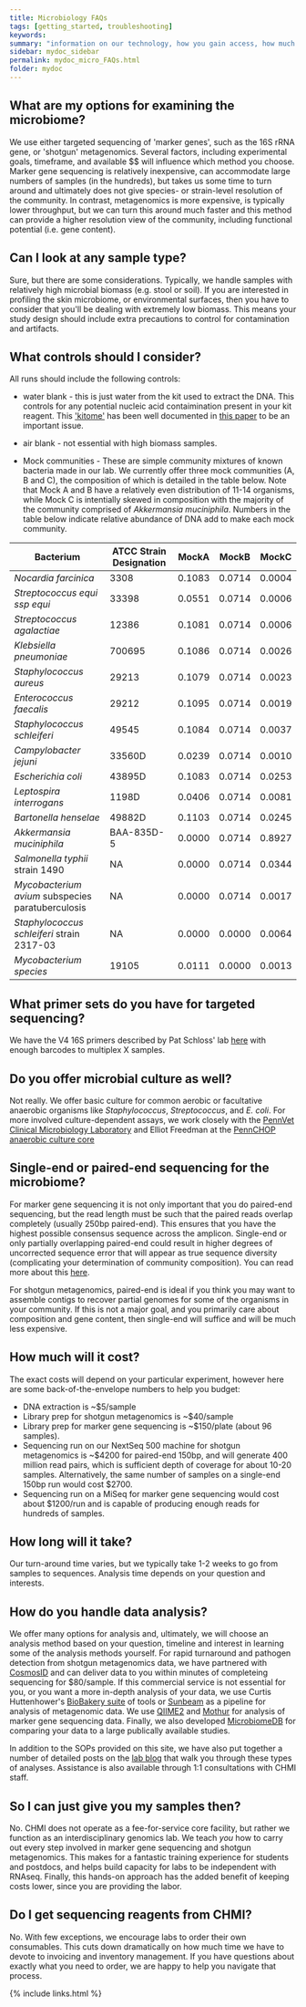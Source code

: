```yaml
---
title: Microbiology FAQs
tags: [getting_started, troubleshooting]
keywords:
summary: "information on our technology, how you gain access, how much experiments cost, and our 'hands-on' philosophy."
sidebar: mydoc_sidebar
permalink: mydoc_micro_FAQs.html
folder: mydoc
---
```


## What are my options for examining the microbiome?
We use either targeted sequencing of 'marker genes', such as the 16S rRNA gene, or 'shotgun' metagenomics.  Several factors, including experimental goals, timeframe, and available $$ will influence which method you choose.  Marker gene sequencing is relatively inexpensive, can accommodate large numbers of samples (in the hundreds), but takes us some time to turn around and ultimately does not give species- or strain-level resolution of the community. In contrast, metagenomics is more expensive, is typically lower throughput, but we can turn this around much faster and this method can provide a higher resolution view of the community, including functional potential (i.e. gene content). 

## Can I look at any sample type?
Sure, but there are some considerations.  Typically, we handle samples with relatively high microbial biomass (e.g. stool or soil).  If you are interested in profiling the skin microbiome, or environmental surfaces, then you have to consider that you'll be dealing with extremely low biomass.  This means your study design should include extra precautions to control for contamination and artifacts.

## What controls should I consider?
All runs should include the following controls:

* water blank - this is just water from the kit used to extract the DNA.  This controls for any potential nucleic acid contaimination present in your kit reagent.  This ['kitome'](http://blog.mothur.org/2014/11/12/TheKitome/) has been well documented in [this paper](https://bmcbiol.biomedcentral.com/articles/10.1186/s12915-014-0087-z) to be an important issue.

* air blank - not essential with high biomass samples. 

* Mock communities - These are simple community mixtures of known bacteria made in our lab.  We currently offer three mock communities (A, B and C), the composition of which is detailed in the table below. Note that Mock A and B have a relatively even distribution of 11-14 organisms, while Mock C is intentially skewed in composition with the majority of the community comprised of *Akkermansia muciniphila*.  Numbers in the table below indicate relative abundance of DNA add to make each mock community.

| Bacterium                                         | ATCC Strain Designation | MockA  | MockB  | MockC  |
|---------------------------------------------------|-------------------------|--------|--------|--------|
| *Nocardia farcinica*                              | 3308                    | 0.1083 | 0.0714 | 0.0004 |
| *Streptococcus equi ssp equi*                     | 33398                   | 0.0551 | 0.0714 | 0.0006 |
| *Streptococcus agalactiae*                        | 12386                   | 0.1081 | 0.0714 | 0.0006 |
| *Klebsiella pneumoniae*                           | 700695                  | 0.1086 | 0.0714 | 0.0026 |
| *Staphylococcus aureus*                           | 29213                   | 0.1079 | 0.0714 | 0.0023 |
| *Enterococcus faecalis*                           | 29212                   | 0.1095 | 0.0714 | 0.0019 |
| *Staphylococcus schleiferi*                       | 49545                   | 0.1084 | 0.0714 | 0.0037 |
| *Campylobacter jejuni*                            | 33560D                  | 0.0239 | 0.0714 | 0.0010 |
| *Escherichia coli*                                | 43895D                  | 0.1083 | 0.0714 | 0.0253 |
| *Leptospira interrogans*                          | 1198D                   | 0.0406 | 0.0714 | 0.0081 |
| *Bartonella henselae*                             | 49882D                  | 0.1103 | 0.0714 | 0.0245 |
| *Akkermansia muciniphila*                         | BAA-835D-5              | 0.0000 | 0.0714 | 0.8927 |
| *Salmonella typhii* strain 1490                   | NA                      | 0.0000 | 0.0714 | 0.0344 |
| *Mycobacterium avium* subspecies paratuberculosis | NA                      | 0.0000 | 0.0714 | 0.0017 |
| *Staphylococcus schleiferi* strain 2317-03        | NA                      | 0.0000 | 0.0000 | 0.0064 |
| *Mycobacterium species*                           | 19105                   | 0.0111 | 0.0000 | 0.0013 |

## What primer sets do you have for targeted sequencing?
We have the V4 16S primers described by Pat Schloss' lab [here](http://aem.asm.org/content/early/2013/06/17/AEM.01043-13) with enough barcodes to multiplex X samples.  

## Do you offer microbial culture as well?
Not really.  We offer basic culture for common aerobic or facultative anaerobic organisms like *Staphylococcus*, *Streptococcus*, and *E. coli*.  For more involved culture-dependent assays, we work closely with the [PennVet Clinical Microbiology Laboratory](http://www.vet.upenn.edu/veterinary-hospitals/ryan-veterinary-hospital/services/diagnostic-laboratories) and Elliot Freedman at the [PennCHOP anaerobic culture core](https://www.med.upenn.edu/penn-chop-microbiome/microbial-culture-and-metabolomics.html)

## Single-end or paired-end sequencing for the microbiome?
For marker gene sequencing it is not only important that you do paired-end sequencing, but the read length must be such that the paired reads overlap completely (usually 250bp paired-end).  This ensures that you have the highest possible consensus sequence across the amplicon.  Single-end or only partially overlapping paired-end could result in higher degrees of uncorrected sequence error that will appear as true sequence diversity (complicating your determination of community composition).  You can read more about this [here](http://blog.mothur.org/2014/09/11/Why-such-a-large-distance-matrix/). 

For shotgun metagenomics, paired-end is ideal if you think you may want to assemble contigs to recover partial genomes for some of the organisms in your community.  If this is not a major goal, and you primarily care about composition and gene content, then single-end will suffice and will be much less expensive.

## How much will it cost?
The exact costs will depend on your particular experiment, however here are some back-of-the-envelope numbers to help you budget:

* DNA extraction is ~$5/sample
* Library prep for shotgun metagenomics is ~$40/sample
* Library prep for marker gene sequencing is ~$150/plate (about 96 samples). 
* Sequencing run on our NextSeq 500 machine for shotgun metagenomics is ~$4200 for paired-end 150bp, and will generate 400 million read pairs, which is sufficient depth of coverage for about 10-20 samples.  Alternatively, the same number of samples on a single-end 150bp run would cost $2700.
* Sequencing run on a MiSeq for marker gene sequencing would cost about $1200/run and is capable of producing enough reads for hundreds of samples.   

## How long will it take?
Our turn-around time varies, but we typically take 1-2 weeks to go from samples to sequences.  Analysis time depends on your question and interests.

## How do you handle data analysis?
We offer many options for analysis and, ultimately, we will choose an analysis method based on your question, timeline and interest in learning some of the analysis methods yourself.  For rapid turnaround and pathogen detection from shotgun metagenomics data, we have partnered with [CosmosID](http://www.cosmosid.com/) and can deliver data to you within minutes of completeing sequencing for $80/sample.  If this commercial service is not essential for you, or you want a more in-depth analysis of your data, we use Curtis Huttenhower's [BioBakery suite](https://bitbucket.org/biobakery/) of tools or [Sunbeam](https://github.com/eclarke/sunbeam) as a pipeline for analysis of metagenomic data.  We use [QIIME2](https://qiime2.org/) and [Mothur](https://www.mothur.org/) for analysis of marker gene sequencing data.  Finally, we also developed [MicrobiomeDB](http://www.microbiomedb.org) for comparing your data to a large publically available studies.

In addition to the SOPs provided on this site, we have also put together a number of detailed posts on the [lab blog](http://hostmicrobe.org/posts/) that walk you through these types of analyses.  Assistance is also available through 1:1 consultations with CHMI staff.

## So I can just give you my samples then?

No.  CHMI does not operate as a fee-for-service core facility, but rather we function as an interdisciplinary genomics lab.  We teach *you* how to carry out every step involved in marker gene sequencing and shotgun metagenomics.  This makes for a fantastic training experience for students and postdocs, and helps build capacity for labs to be independent with RNAseq.  Finally, this hands-on approach has the added benefit of keeping costs lower, since you are providing the labor.

## Do I get sequencing reagents from CHMI?

No.  With few exceptions, we encourage labs to order their own consumables.  This cuts down dramatically on how much time we have to devote to invoicing and inventory management.  If you have questions about exactly what you need to order, we are happy to help you navigate that process.

{% include links.html %}
